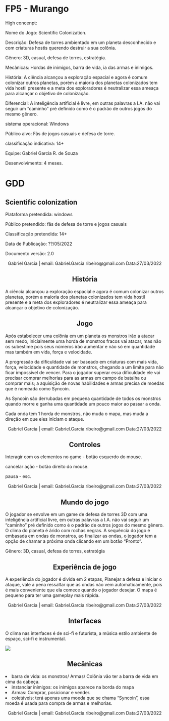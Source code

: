 # FP5 - Murango
High concenpt:

Nome do Jogo: Scientific Colonization.

Descrição: Defesa de torres ambientado em um planeta desconhecido e com criaturas hostis querendo destruir a sua colônia.

Gênero: 3D, casual, defesa de torres, estratégia.

Mecânicas: Hordas de inimigos, barra de vida, ia das armas e inimigos.

História: A ciência alcançou a exploração espacial e agora é comum colonizar outros planetas, porém a maioria dos planetas colonizados tem vida hostil presente e a meta dos exploradores é neutralizar essa ameaça para alcançar o objetivo de colonização.

Diferencial: A inteligência artificial é livre, em outras palavras a I.A. não vai seguir um “caminho” pré definido como é o padrão de outros jogos do mesmo gênero.

sistema operacional: Windows

Público alvo: Fãs de jogos casuais e defesa de torre.

classificação indicativa: 14+ 

Equipe: Gabriel Garcia R. de Souza

Desenvolvimento: 4 meses.

<div align="center" style ="text-align: justify">
  <h1>GDD</h1>
    
  <h2>Scientific colonization</h2>
  <p>Plataforma pretendida: windows</p>
  <p>Público pretendido: fãs de defesa de torre e jogos casuais</p>
  <p>Classificação pretendida: 14+</p>
  <p>Data de Publicação: ??/05/2022</p>
  <p>Documento versão: 2.0</p>
 
  <p align="center">Gabriel Garcia | email: Gabriel.Garcia.ribeiro@gmail.com     Data:27/03/2022 </p>
</div>

<div text-align="justify">
  <h2 align="center">História</h2>
  A ciência alcançou a exploração espacial e agora é comum colonizar outros planetas, porém a maioria dos planetas colonizados tem vida
  hostil presente e a meta dos exploradores é neutralizar essa ameaça para alcançar o objetivo de colonização.
    
  <h2 align="center">Jogo</h2>
   Após estabelecer uma colônia em um planeta os monstros irão a atacar sem medo, inicialmente uma horda de monstros fracos vai atacar, mas não os subestime pois seus
   números irão aumentar e não só em quantidade mas também em vida, força e velocidade.
  
   <p>A progressão da dificuldade vai ser baseado em criaturas com mais vida, força, velocidade e quantidade de monstros, chegando a um limite para não ficar
   impossível de vencer. Para o jogador superar essa dificuldade ele vai precisar comprar melhorias para as armas em campo de batalha ou comprar mais; a aquisição de
   novas habilidades e armas precisa de moedas que é nomeada como Syncoin.
     
   <p>As Syncoin são derrubadas em pequena quantidade de todos os monstros quando morre e ganha uma quantidade um pouco maior ao passar a onda.
   <p>Cada onda tem 1 horda de monstros, não muda o mapa, mas muda a direção em que eles iniciam o ataque.
   
   <p align="center">Gabriel Garcia | email: Gabriel.Garcia.ribeiro@gmail.com     Data:27/03/2022</p>
     
   <h2 align="center">Controles</h2>
   <p>Interagir com os elementos no game - botão esquerdo do mouse.</p>
   <p>cancelar ação - botão direito do mouse.</p>
   <p>pausa - esc.</p>
   
   <p align="center">Gabriel Garcia | email: Gabriel.Garcia.ribeiro@gmail.com     Data:27/03/2022</p>
  
   <h2 align="center">Mundo do jogo</h2>
   O jogador se envolve em um game de defesa de torres 3D com uma inteligência artificial livre, em outras palavras a I.A. não vai seguir um “caminho” pré definido
   como é o padrão de outros jogos do mesmo gênero. O clima do planeta é árido com rochas negras. A sequência do jogo é embasada em ondas de monstros, ao finalizar as
   ondas, o jogador tem a opção de chamar a próxima onda clicando em um botão “Pronto”.
   <p>Gênero: 3D, casual, defesa de torres, estratégia</p>
  
   <h2 align="center">Experiência de jogo</h2>
   A experiência do jogador é divida em 2 etapas, Planejar a defesa e iniciar o ataque, vale a pena ressaltar que as ondas não vem automaticamente, pois é mais
   conveniente que ela comece quando o jogador desejar. O mapa é pequeno para ter uma gameplay mais rápida.
   <p></p>
   <p align="center">Gabriel Garcia | email: Gabriel.Garcia.ribeiro@gmail.com     Data:27/03/2022 </p>
  
  <h2 align="center">Interfaces</h2>
  O clima nas interfaces é de sci-fi e futurista, a música estilo ambiente de espaço, sci-fi e instrumental. 
  <p><img src="https://github.com/GabrielGarciaRibeiroDeSouza/FP5-Murango/blob/main/Imagens-do-Projeto/fluxo%20de%20telas.png"></p>
  
  <h2 align="center">Mecânicas</h2>
  <li> barra de vida: os monstros/ Armas/ Colônia vão ter a barra de vida em cima da cabeça.</li>
  <li> instanciar inimigos:  os inimigos aparece na borda do mapa</li>
  <li> Armas: Comprar, posicionar e vender.</li>
  <li> coletáveis: terá apenas uma moeda que se chama “Syncoin”, essa moeda é usada para compra de armas e melhorias.</li>
  
  <p align="center">Gabriel Garcia | email: Gabriel.Garcia.ribeiro@gmail.com     Data:27/03/2022 </p>
  
  <h2 align="center"></h2>
</div>
